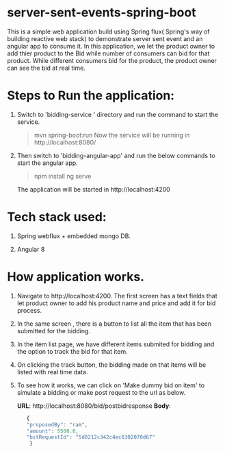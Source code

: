 # server-sent-events-spring-boot

This is a simple web application build using Spring flux( Spring's way of  building reactive web stack) to demonstrate server sent event and an angular app to consume it. In this application, we let the product owner to add thier product to the Bid while number of consumers can bid for that product. While different consumers bid for the product, the product owner can see the bid at real time.

# Steps to Run the application:

1. Switch to 'bidding-service ' directory and run the command to start the service.
	> mvn spring-boot:run
   Now the service will be running in http://localhost:8080/

2. Then switch to 'bidding-angular-app' and run the below commands to start the angular app.
	> npm install
	> ng serve

   The application will be started in  http://localhost:4200


# Tech stack used:

1. Spring webflux + embedded mongo DB.

2. Angular 8

# How application works.

1. Navigate to  http://localhost:4200. The first screen has a text fields that let product owner to add his product name and price and add it for bid process.

2. In the same screen , there is a button to list all the item that has been submitted for the bidding.

3. In the item list page, we have different items submited for bidding and the option to track the bid for that item.

4. On clicking the track button, the bidding made on that items will be listed with real time data. 

5. To see how it works, we can click on 'Make dummy bid on item' to simulate a bidding or make post request to the url as below.

	**URL**: http://localhost:8080/bid/postbidresponse
 	**Body**: 
 	 ```javascript
 	    {
		"proposedBy": "ram",
		"amount": 5500.0,
		"bitRequestId": "5d8212c342c4ec6302070d67"
	     }
	  ```
  


